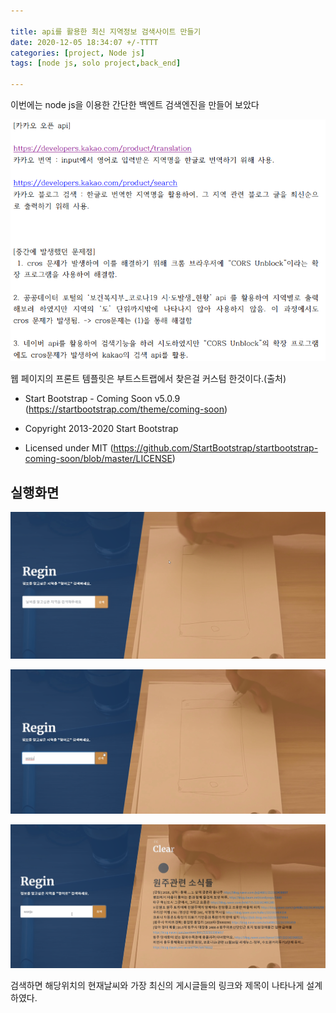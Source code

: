 ```yaml
---

title: api를 활용한 최신 지역정보 검색사이트 만들기 
date: 2020-12-05 18:34:07 +/-TTTT
categories: [project, Node js]
tags: [node js, solo project,back_end] 

---
```




이번에는 node js을 이용한 간단한 백엔트 검색엔진을 만들어 보았다

![api_1](/assets/poastimg/api_1.PNG)



웹 페이지의 프론트 템플릿은 부트스트랩에서 찾은걸 커스텀 한것이다.(출처)

* Start Bootstrap - Coming Soon v5.0.9 (https://startbootstrap.com/theme/coming-soon)

 * Copyright 2013-2020 Start Bootstrap

 * Licensed under MIT (https://github.com/StartBootstrap/startbootstrap-coming-soon/blob/master/LICENSE)

   







##  실행화면

![api_2](/assets/poastimg/api_2.PNG)

![api_3](/assets/poastimg/api_3.PNG)

![api_4](/assets/poastimg/api_4.PNG)



검색하면 해당위치의 현재날씨와 가장 최신의 게시글들의 링크와 제목이 나타나게 설계하였다.
